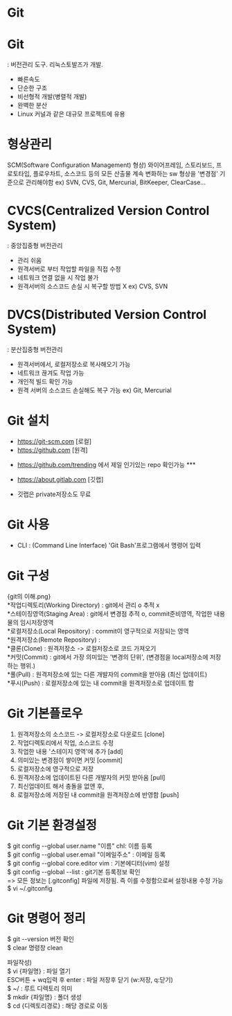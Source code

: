 # Git


# Git
:  버전관리 도구. 리눅스토발즈가 개발.
 - 빠른속도
 - 단순한 구조
 - 비선형적 개발(병렬적 개발)
 - 완벽한 분산
 - Linux 커널과 같은 대규모 프로젝트에 유용

# 형상관리
 SCM(Software Configuration Management)
 형상) 와이어프레임, 스토리보드, 프로토타입, 플로우차트, 소스코드 등의 모든 산출물 
 계속 변화하는 sw 형상을 '변경점' 기준으로 관리해야함 
 ex) SVN, CVS, Git, Mercurial, BitKeeper, ClearCase...

# CVCS(Centralized Version Control System)
 : 중앙집중형 버전관리
 - 관리 쉬움
 - 원격서버로 부터 작업할 파일을 직접 수정
 - 네트워크 연결 없을 시 작업 불가 
 - 원격서버의 소스코드 손실 시 복구할 방법 X
 ex) CVS, SVN

# DVCS(Distributed Version Control System)
 : 분산집중형 버전관리 
 - 원격서버에서, 로컬저장소로 복사해오기 가능
 - 네트워크 끊겨도 작업 가능 
 - 개인적 빌드 확인 가능 
 - 원격 서버의 소스코드 손실해도 복구 가능 
 ex) Git, Mercurial

# Git 설치
 - https://git-scm.com [로컬]
 - https://github.com [원격]
 * https://github.com/trending 에서 제일 인기있는 repo 확인가능 ***
 - https://about.gitlab.com [깃랩] 
 * 깃랩은 private저장소도 무료 

# Git 사용 
 * CLI : (Command Line Interface)
 'Git Bash'프로그램에서 명령어 입력
 
# Git 구성 
{git의 이해.png}  
 *작업디렉토리(Working Directory)	: git에서 관리 o 추적 x  
 *스테이징영역(Staging Area)		: git에서 변경점 추적 o, commit준비영역, 작업한 내용물의 임시저장영역  
 *로컬저장소(Local Repository)	: commit이 영구적으로 저장되는 영역   
 *원격저장소(Remote Repository)	:  
 *클론(Clone)			: 원격저장소 -> 로컬저장소로 코드 가져오기   
 *커밋(Commit)			: git에서 가장 의미있는 '변경의 단위', (변경점을 local저장소에 저장하는 행위.)   
 *풀(Pull)				: 원격저장소에 있는 다른 개발자의 commit을 받아옴 (최신 업데이트)  
 *푸시(Push)			: 로컬저장소에 있는 내 commit을 원격저장소로 업데이트 함   

# Git 기본플로우
 1. 원격저장소의 소스코드 -> 로컬저장소로 다운로드 [clone]
 2. 작업디렉토리에서 작업, 소스코드 수정
 3. 작업한 내용 '스테이지 영역'에 추가 [add]
 4. 의미있는 변경점이 쌓이면 커밋 [commit]
 5. 로컬저장소에 영구적으로 저장 
 6. 원격저장소에 업데이트된 다른 개발자의 커밋 받아옴 [pull]
 7. 최신업데이트 해서 충돌을 없앤 후, 
 8. 로컬저장소에 저장된 내 commit을 원격저장소에 반영함 [push]
 


# Git 기본 환경설정 
 $ git config --global user.name "이름"	chl: 이름 등록  
 $ git config --global user.email "이메일주소"	: 이메일 등록  
 $ git config --global core.editor vim		: 기본에디터(vim) 설정  
 $ git config --global --list			: git기본 등록정보 확인   
 => 모든 정보는 [.gitconfig] 파일에 저장됨. 즉 이를 수정함으로써 설정내용 수정 가능   
 $ vi ~/.gitconfig

# Git 명령어 정리
 $ git --version	버전 확인   
 $ clear		명령창 clean

파일작성)   
 $ vi {파일명} 				: 파일 열기   
 ESC버튼 + wq입력 후 enter			: 파일 저장후 닫기 (w:저장, q:닫기)  
 $ ~/					: 루트 디렉토리 의미  
 $ mkdir	{파일명}				: 폴더 생성    
 $ cd {디렉토리경로}			: 해당 경로로 이동   
 
 



















